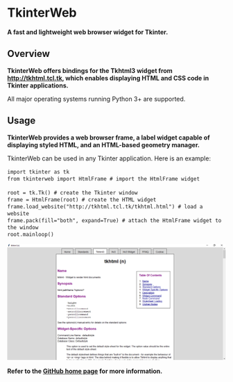 # TkinterWeb 
**A fast and lightweight web browser widget for Tkinter.**

## Overview
**TkinterWeb offers bindings for the Tkhtml3 widget from http://tkhtml.tcl.tk, which enables displaying HTML and CSS code in Tkinter applications.**

All major operating systems running Python 3+ are supported. 

## Usage
**TkinterWeb provides a web browser frame, a label widget capable of displaying styled HTML, and an HTML-based geometry manager.**

TkinterWeb can be used in any Tkinter application. Here is an example:
```
import tkinter as tk
from tkinterweb import HtmlFrame # import the HtmlFrame widget

root = tk.Tk() # create the Tkinter window
frame = HtmlFrame(root) # create the HTML widget
frame.load_website("http://tkhtml.tcl.tk/tkhtml.html") # load a website
frame.pack(fill="both", expand=True) # attach the HtmlFrame widget to the window
root.mainloop()
```
![Output](https://raw.githubusercontent.com/Andereoo/TkinterWeb/main/images/tkinterweb-tkhtml.png)

**Refer to the [GitHub home page](https://github.com/Andereoo/TkinterWeb) for more information.**
